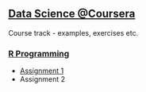 ## [Data Science @Coursera](https://www.coursera.org/specialization/jhudatascience/1)
Course track - examples, exercises etc.

### [R Programming](https://github.com/zezutom/datasciencecoursera/tree/master/rprog)
* [Assignment 1](https://github.com/zezutom/datasciencecoursera/tree/master/rprog/R/asgmt1)
* Assignment 2
